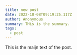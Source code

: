 ```yaml
---
title: new post
date: 2022-10-08T09:19:25.117Z
author: Anonymous
summary: THis is the summary.
tags:
  - post
---
```

This is the maijn text of the post.